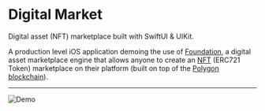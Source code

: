#  Digital Market

Digital asset (NFT) marketplace built with SwiftUI & UIKit.

A production level iOS application demoing the use of [Foundation](https://github.com/zoeschmitt/foundation), a digital asset marketplace engine that allows anyone to create an [NFT](https://eips.ethereum.org/EIPS/eip-721) (ERC721 Token) marketplace on their platform (built on top of the [Polygon blockchain](https://polygon.technology/)).  

---------------  

![Demo](demo.gif)
